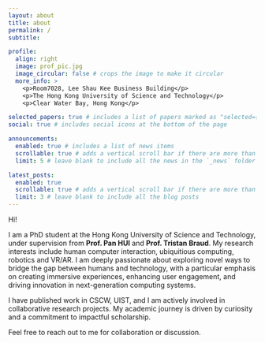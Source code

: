 ```yaml
---
layout: about
title: about
permalink: /
subtitle: 

profile:
  align: right
  image: prof_pic.jpg
  image_circular: false # crops the image to make it circular
  more_info: >
    <p>Room7028, Lee Shau Kee Business Building</p>
    <p>The Hong Kong University of Science and Technology</p>
    <p>Clear Water Bay, Hong Kong</p>

selected_papers: true # includes a list of papers marked as "selected={true}"
social: true # includes social icons at the bottom of the page

announcements:
  enabled: true # includes a list of news items
  scrollable: true # adds a vertical scroll bar if there are more than 3 news items
  limit: 5 # leave blank to include all the news in the `_news` folder

latest_posts:
  enabled: true
  scrollable: true # adds a vertical scroll bar if there are more than 3 new posts items
  limit: 3 # leave blank to include all the blog posts
---
```

Hi!

I am a PhD student at the Hong Kong University of Science and Technology, under supervision from **Prof. Pan HUI** and **Prof. Tristan Braud**. My research interests include human computer interaction, ubiquitious computing, robotics and VR/AR.  I am deeply passionate about exploring novel ways to bridge the gap between humans and technology, with a particular emphasis on creating immersive experiences, enhancing user engagement, and driving innovation in next-generation computing systems.

I have published work in CSCW, UIST, and I am actively involved in collaborative research projects. My academic journey is driven by curiosity and a commitment to impactful scholarship.

Feel free to reach out to me for collaboration or discussion.